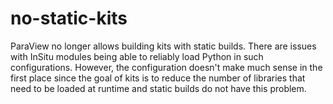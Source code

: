 # no-static-kits

ParaView no longer allows building kits with static builds. There are issues
with InSitu modules being able to reliably load Python in such configurations.
However, the configuration doesn't make much sense in the first place since the
goal of kits is to reduce the number of libraries that need to be loaded at
runtime and static builds do not have this problem.
